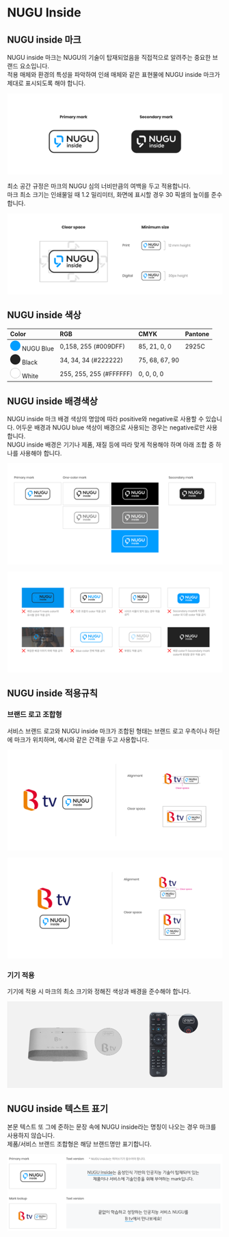 # NUGU Inside

## **NUGU inside 마크** 

NUGU inside 마크는 NUGU의 기술이 탑재되었음을 직접적으로 알려주는 중요한 브랜드 요소입니다.   
적용 매체와 환경의 특성을 파악하여 인쇄 매체와 같은 표현물에 NUGU inside 마크가 제대로 표시되도록 해야 합니다.

![](../.gitbook/assets/inside_mark.png)

최소 공간 규정은 마크의 NUGU 심의 너비만큼의 여백을 두고 적용합니다.  
마크 최소 크기는 인쇄물일 때 1.2 밀리미터, 화면에 표시할 경우 30 픽셀의 높이를 준수합니다.

![](../.gitbook/assets/inside_guide.png)

## **NUGU inside 색상** 

| Color | RGB | CMYK | Pantone |
| :--- | :--- | :--- | :--- |
| ![](../.gitbook/assets/color_nugublue.png) NUGU Blue | 0,158, 255 \(\#009DFF\) | 85, 21, 0, 0 | 2925C |
| ![](../.gitbook/assets/color_black%20%281%29.png) Black | 34, 34, 34 \(\#222222\) | 75, 68, 67, 90 |  |
| ![](../.gitbook/assets/color_white.png) White | 255, 255, 255 \(\#FFFFFF\) | 0, 0, 0, 0 |  |

## **NUGU inside 배경색상** 

NUGU inside 마크 배경 색상의 명암에 따라 positive와 negative로 사용할 수 있습니다. 어두운 배경과 NUGU blue 색상이 배경으로 사용되는 경우는 negative로만 사용합니다.  
NUGU inside 배경은 기기나 제품, 재질 등에 따라 맞게 적용해야 하며 아래 조합 중 하나를 사용해야 합니다.

![&#xBC30;&#xACBD;&#xC0C9;&#xC0C1;&#xC5D0; &#xB530;&#xB77C; &#xC801;&#xC6A9;&#xAC00;&#xB2A5;&#xD55C; &#xB9C8;&#xD06C;](../.gitbook/assets/usage1.png)

![&#xC624;&#xC6A9;&#xB41C; &#xC0AC;&#xB840;](../.gitbook/assets/usage2.png)

## **NUGU inside 적용규칙**

### 브랜드 로고 조합형

서비스 브랜드 로고와 NUGU inside 마크가 조합된 형태는 브랜드 로고 우측이나 하단에 마크가 위치하며, 예시와 같은 간격을 두고 사용합니다. 

![&#xAC00;&#xB85C; &#xC870;&#xD569;&#xD615;](../.gitbook/assets/inside_guide_btv.png)

![&#xC138;&#xB85C; &#xC870;&#xD569;&#xD615;](../.gitbook/assets/inside_guide_btv2.png)

### 기기 적용

기기에 적용 시 마크의 최소 크기와 정해진 색상과 배경을 준수해야 합니다. 

![](../.gitbook/assets/inside_app1.png)

## NUGU inside 텍스트 표기

본문 텍스트 또 그에 준하는 문장 속에 NUGU inside라는 명칭이 나오는 경우 마크를 사용하지 않습니다.   
제품/서비스 브랜드 조합형은 해당 브랜드명만 표기합니다. 

![](../.gitbook/assets/inside_text.png)

